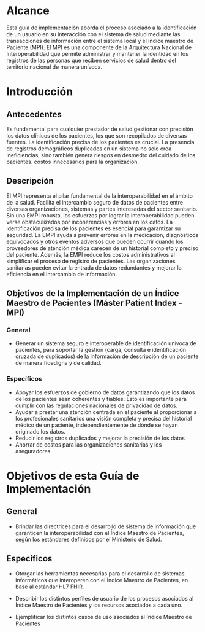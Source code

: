 # Alcance

Esta guía de implementación aborda el proceso asociado a la identificación de un usuario en su interacción con el sistema de salud mediante las transacciones de información entre el sistema local y el índice maestro de Paciente (MPI). El MPI es una componente de la Arquitectura Nacional de Interoperabilidad que permite administrar y mantener la identidad en los registros de las personas que reciben servicios de salud dentro del territorio nacional de manera unívoca.

# Introducción

## Antecedentes

Es fundamental para cualquier prestador de salud  gestionar con precisión los datos clínicos de los pacientes, los que son recopilados de diversas fuentes. La identificación precisa de los pacientes es crucial. La presencia de registros demográficos duplicados en un sistema no solo crea ineficiencias, sino también genera riesgos en desmedro del cuidado de los pacientes.  costos innecesarios para la organización.

## Descripción

El MPI representa el pilar fundamental de la interoperabilidad en el ámbito de la salud. Facilita el intercambio seguro de datos de pacientes entre diversas organizaciones, sistemas y partes interesadas del sector sanitario. Sin una EMPI robusta, los esfuerzos por lograr la interoperabilidad pueden verse obstaculizados por incoherencias y errores en los datos.
La identificación precisa de los pacientes es esencial para garantizar su seguridad. La EMPI ayuda a prevenir errores en la medicación, diagnósticos equivocados y otros eventos adversos que pueden ocurrir cuando los proveedores de atención médica carecen de un historial completo y preciso del paciente.
Además, la EMPI reduce los costos administrativos al simplificar el proceso de registro de pacientes. Las organizaciones sanitarias pueden evitar la entrada de datos redundantes y mejorar la eficiencia en el intercambio de información.

## Objetivos de la Implementación de un Índice Maestro de Pacientes (Máster Patient Index - MPI)

### General

* Generar un sistema seguro e interoperable de identificación unívoca de pacientes, para soportar la gestión (carga, consulta e identificación cruzada de duplicados) de la información de descripción de un paciente de manera fidedigna y de calidad.

### Específicos

* Apoyar los esfuerzos de gobierno de datos garantizando que los datos de los pacientes sean coherentes y fiables. Esto es importante para cumplir con las regulaciones nacionales de privacidad de datos.
* Ayudar a prestar una atención centrada en el paciente al proporcionar a los profesionales sanitarios una visión completa y precisa del historial médico de un paciente, independientemente de dónde se hayan originado los datos.
* Reducir los registros duplicados y mejorar la precisión de los datos
* Ahorrar de costos para las organizaciones sanitarias y los aseguradores.

# Objetivos de esta Guía de Implementación

## General

* Brindar las directrices para el desarrollo de sistema de información que garanticen la interoperabilidad con el Índice Maestro de Pacientes, según los estándares definidos por el Ministerio de Salud.

## Específicos

* Otorgar las herramientas necesarias para el desarrollo de sistemas informáticos que interoperen con el Índice Maestro de Pacientes, en base al estándar HL7 FHIR.

* Describir los distintos perfiles de usuario de los procesos asociados al Índice Maestro de Pacientes y los recursos asociados a cada uno.

* Ejemplificar los distintos casos de uso asociados al Índice Maestro de Pacientes
